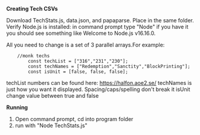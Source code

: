 **Creating Tech CSVs**

Download TechStats.js, data.json, and papaparse. Place in the same folder.
Verify Node.js is installed: in command prompt type "Node" if you have it you should see something like Welcome to Node.js v16.16.0.

All you need to change is a set of 3 parallel arrays.For example:

        //monk techs
        	const techList = ["316","231","230"];
        	const techNames = ["Redemption","Sanctity","BlockPrinting"];
        	const isUnit = [false, false, false];
         
techList numbers can be found here: https://halfon.aoe2.se/
techNames is just how you want it displayed. Spacing/caps/spelling don't break it
isUnit change value between true and false

**Running**
1. Open command prompt, cd into program folder
2. run with "Node TechStats.js"
